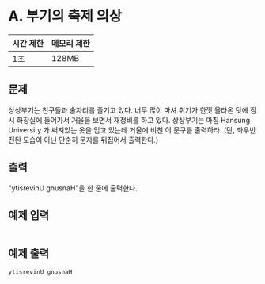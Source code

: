 # A. 부기의 축제 의상

| 시간 제한 | 메모리 제한 |
| --- | --- |
| 1초 | 128MB |

## 문제
상상부기는 친구들과 술자리를 즐기고 있다.
너무 많이 마셔 취기가 한껏 올라온 탓에 잠시 화장실에 들어가서 거울을 보면서 재정비를 하고 있다.
상상부기는 마침 Hansung University 가 써져있는 옷을 입고 있는데 거울에 비친 이 문구를 출력하라. 
(단, 좌우반전된 모습이 아닌 단순히 문자를 뒤집어서 출력한다.)

## 출력
"ytisrevinU gnusnaH"을 한 줄에 출력한다.

## 예제 입력

```

```

## 예제 출력

```
ytisrevinU gnusnaH
```
